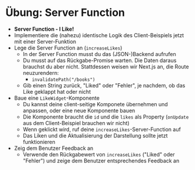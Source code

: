 # Übung: Server Function

* **Server Function - I Like!**
* Implementiere die (nahezu) identische Logik des Client-Beispiels jetzt mit einer Server-Funktion
* Lege die Server Function an (`increaseLikes`)
  * In der Server Function musst du das (JSON-)Backend aufrufen
  * Du musst auf das Rückgabe-Promise warten. Die Daten daraus brauchst du aber nicht. Stattdessen weisen wir Next.js an, die Route neuzurendern:
    * `invalidatePath("/books")`
  * Gib einen String zurück, "Liked" oder "Fehler", je nachdem, ob das Like geklappt hat oder nicht
* Baue eine `LikeWidget`-Komponente
  * Du kannst deine client-seitige Komponete übernehmen und anpassen, oder eine neue Komponente bauen
  * Die Komponente braucht die `id` und die `likes` als Property (`onUpdate` aus dem Client-Beispiel brauchen wir nicht)
  * Wenn geklickt wird, ruf deine `increaseLikes`-Server-Function auf
  * Das Liken und die Aktualisierung der Darstellung sollte jetzt funktionieren
* Zeig dem Benutzer Feedback an
  * Verwende den Rückgabewert von `increaseLikes` ("Liked" oder "Fehler") und zeige dem Benutzer entsprechendes Feedback an